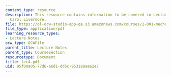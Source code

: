 ```yaml
---
content_type: resource
description: This resource contains information to be covered in Lecture 4 by Prof.
  Carol Livermore.
file: https://ol-ocw-studio-app-qa.s3.amazonaws.com/courses/2-001-mechanics-materials-i-fall-2006/95f00a0577d6a6d1dd5c953188ae62e7_lec4.pdf
file_type: application/pdf
learning_resource_types:
- Lecture Notes
ocw_type: OCWFile
parent_title: Lecture Notes
parent_type: CourseSection
resourcetype: Document
title: lec4.pdf
uid: 95f00a05-77d6-a6d1-dd5c-953188ae62e7
---
```

